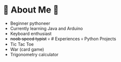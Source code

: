 # :moyai: About Me :moyai:
 - Beginner pythoneer
 - Currently learning Java and Arduino
 - Keyboard enthusiast
 -  ~~noob speed typist~~
:skull: # Experiences :skull:
Python Projects
 - Tic Tac Toe
 - War (card game)
 - Trigonometry calculator



